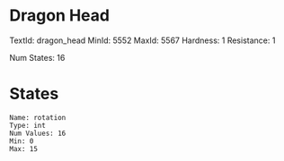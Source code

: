 # Dragon Head
TextId: dragon_head
MinId: 5552
MaxId: 5567
Hardness: 1
Resistance: 1

Num States: 16
# States
```
Name: rotation
Type: int
Num Values: 16
Min: 0
Max: 15
```